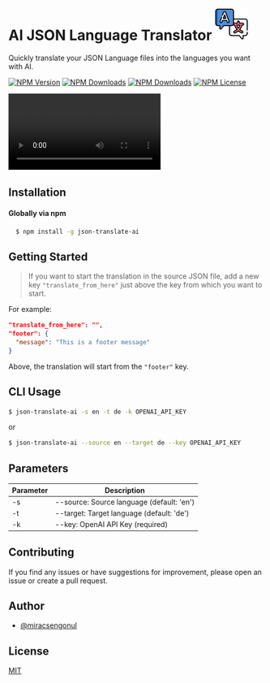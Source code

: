 # AI JSON Language Translator <img src="https://raw.githubusercontent.com/miracsengonul/json-translate-ai/main/logo.png">

Quickly translate your JSON Language files into the languages you want with AI.

[![NPM Version](https://img.shields.io/npm/v/json-translate-ai.svg?style=flat)](https://www.npmjs.com/package/json-translate-ai)
[![NPM Downloads](https://img.shields.io/npm/dm/json-translate-ai.svg?style=flat)](https://www.npmjs.com/package/json-translate-ai)
[![NPM Downloads](https://img.shields.io/npm/dt/json-translate-ai.svg?style=flat)](https://www.npmjs.com/package/json-translate-ai)
[![NPM License](https://img.shields.io/npm/l/json-translate-ai.svg?style=flat)](https://www.npmjs.com/package/json-translate-ai)

<video src="video.mp4" controls="controls"></video>

## Installation

#### Globally via npm

```sh
  $ npm install -g json-translate-ai
```

## Getting Started
> If you want to start the translation in the source JSON file, add a new key ```"translate_from_here"``` just above the key from which you want to start.

For example:
```json
"translate_from_here": "",
"footer": {
  "message": "This is a footer message"
}
```
Above, the translation will start from the ```"footer"``` key.

## CLI Usage

```sh
$ json-translate-ai -s en -t de -k OPENAI_API_KEY
```
or
```sh
$ json-translate-ai --source en --target de --key OPENAI_API_KEY
```


## Parameters
| Parameter             | Description                                                                |
| ----------------- | ------------------------------------------------------------------ |
| -s |  --source: Source language (default: 'en') |
| -t |  --target: Target language (default: 'de') |
| -k |  --key: OpenAI API Key (required) |

## Contributing

If you find any issues or have suggestions for improvement, please open an issue or create a pull request.

## Author

- [@miracsengonul](https://www.x.com/miracsengonul)


## License

[MIT](https://choosealicense.com/licenses/mit/)

